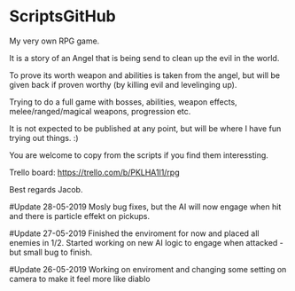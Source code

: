 # ScriptsGitHub
My very own RPG game.

It is a story of an Angel that is being send to clean up the evil in the world. 

To prove its worth weapon and abilities is taken from the angel, but will be given back if proven worthy (by killing evil and levelinging up).

Trying to do a full game with bosses, abilities, weapon effects, melee/ranged/magical weapons, progression etc.

It is not expected to be published at any point, but will be where I have fun trying out things. :)

You are welcome to copy from the scripts if you find them interessting.

Trello board: https://trello.com/b/PKLHA1l1/rpg

Best regards
Jacob.

#Update 28-05-2019
Mosly bug fixes, but the AI will now engage when hit and there is particle effekt on pickups.

#Update 27-05-2019
Finished the enviroment for now and placed all enemies in 1/2. 
Started working on new AI logic to engage when attacked - but small bug to finish.


#Update 26-05-2019
Working on enviroment and changing some setting on camera to make it feel more like diablo


